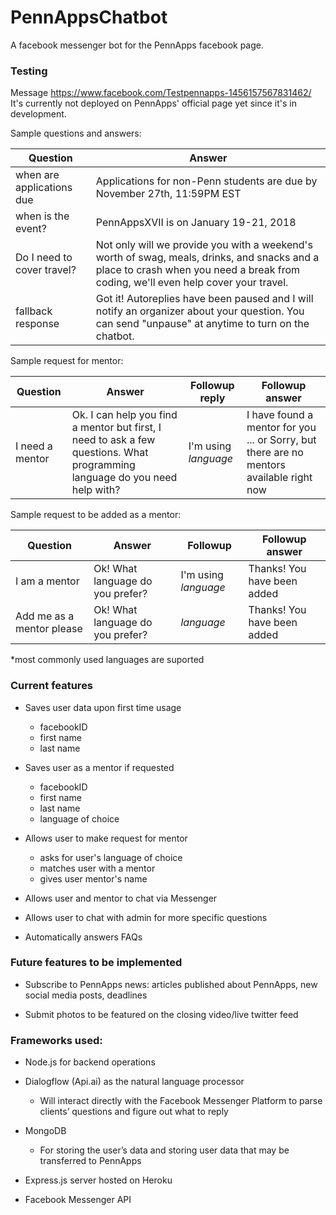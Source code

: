 # PennAppsChatbot

A facebook messenger bot for the PennApps facebook page.

### Testing
Message https://www.facebook.com/Testpennapps-1456157567831462/
It's currently not deployed on PennApps' official page yet since it's in development.

Sample questions and answers:

|Question|Answer|
| --- | --- |
| when are applications due | Applications for non-Penn students are due by November 27th, 11:59PM EST |
| when is the event? | PennAppsXVII is on January 19-21, 2018 |
| Do I need to cover travel? | Not only will we provide you with a weekend's worth of swag, meals, drinks, and snacks and a place to crash when you need a break from coding, we'll even help cover your travel.|
| fallback response | Got it! Autoreplies have been paused and I will notify an organizer about your question. You can send "unpause" at anytime to turn on the chatbot. |

Sample request for mentor:

|Question| Answer| Followup reply | Followup answer|
|---|---| --- | --- |
|I need a mentor | Ok. I can help you find a mentor but first, I need to ask a few questions. What programming language do you need help with?|I'm using *language*| I have found a mentor for you ... or Sorry, but there are no mentors available right now |

Sample request to be added as a mentor:

|Question| Answer| Followup | Followup answer |
|---|---| --- | --- |
|I am a mentor | Ok! What language do you prefer?|I'm using *language*| Thanks! You have been added |
|Add me as a mentor please | Ok! What language do you prefer? |*language*| Thanks! You have been added |

*most commonly used languages are suported

### Current features

* Saves user data upon first time usage
  - facebookID
  - first name
  - last name

* Saves user as a mentor if requested
  - facebookID
  - first name
  - last name
  - language of choice

* Allows user to make request for mentor
  - asks for user's language of choice
  - matches user with a mentor
  - gives user mentor's name

* Allows user and mentor to chat via Messenger

* Allows user to chat with admin for more specific questions

* Automatically answers FAQs

### Future features to be implemented

* Subscribe to PennApps news: articles published about PennApps, new social media posts, deadlines

* Submit photos to be featured on the closing video/live twitter feed

### Frameworks used:
* Node.js for backend operations

* Dialogflow (Api.ai) as the natural language processor
  - Will interact directly with the Facebook Messenger Platform to parse clients’ questions and figure out what to reply

* MongoDB
  - For storing the user’s data and storing user data that may be transferred to PennApps

* Express.js server hosted on Heroku

* Facebook Messenger API
